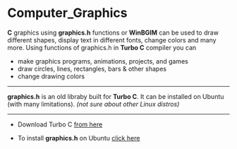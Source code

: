 # Computer_Graphics

**C** graphics using **graphics.h** functions or **WinBGIM** can be used to draw different shapes, display text in different fonts, change colors and many more.
Using functions of graphics.h in **Turbo C** compiler you can
* make graphics programs, animations, projects, and games
* draw circles, lines, rectangles, bars & other shapes
* change drawing colors

<hr />

**graphics.h** is an old libraby built for **Turbo C**.
It can be installed on Ubuntu (with many limitations). _(not sure about other Linux distros)_

<hr />

* Download Turbo C [from here](https://developerinsider.co/download-turbo-c-for-windows-7-8-8-1-and-windows-10-32-64-bit-full-screen/)

* To install **graphics.h** on Ubuntu [click here](https://askubuntu.com/questions/525051/how-do-i-use-graphics-h-in-ubuntu "AskUbuntu - How do i use graphics.h in ubuntu")
